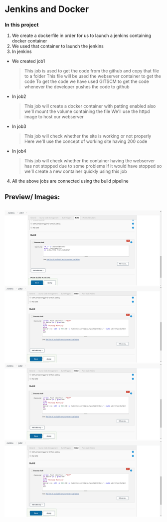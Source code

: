 # Jenkins and Docker

### In this project

1. We create a dockerfile in order for us to launch a jenkins containing docker container
2. We used that container to launch the jenkins 
3. In jenkins 
  * We created job1
    > This job is used to get the code from the github and copy that file to a folder 
    > This file will be used the webserver container to get the code
    > To get the code we have used GITSCM to get the code whenever the developer pushes the code to github
    
  * In job2 
    > This job will create a docker container with patting enabled also we'll mount the volume containing the file 
    > We'll use the httpd image to host our webserver
    
  * In job3
    > This job will check whether the site is working or not properly
    > Here we'll use the concept of working site having 200 code
    
  * In job4
    > This job will check whether the container having the webserver has not stopped due to some problems
    > If it would have stopped so we'll create a new container quickly using this job
    
 4. All the above jobs are connected using the build pipeline

## Preview/ Images: 

<p style="float: left">
    <img src="/job1.PNG" />
    <img src="/job2.PNG" />
    <img src="/job2.PNG" />
    <img src="/job2.PNG" />
</p>
 


